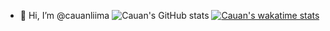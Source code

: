 - 👋 Hi, I’m @cauanliima
![Cauan's GitHub stats](https://github-readme-stats.vercel.app/api?username=cauanliima&show_icons=true&theme=radical)
[![Cauan's wakatime stats](https://github-readme-stats.vercel.app/api/wakatime?username=cauanliima)](https://github.com/anuraghazra/github-readme-stats)

<!--
- 👀 I’m interested in ...
- 🌱 I’m currently learning ...
- 💞️ I’m looking to collaborate on ...
- 📫 How to reach me ...
-->
<!---
cauanliima/cauanliima is a ✨ special ✨ repository because its `README.md` (this file) appears on your GitHub profile.
You can click the Preview link to take a look at your changes.
--->
